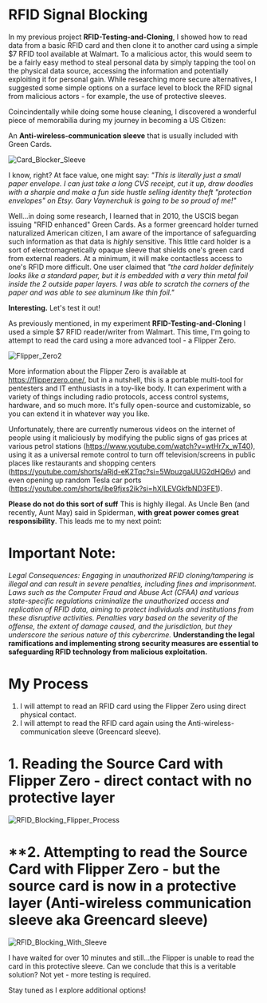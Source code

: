 # RFID Signal Blocking

In my previous project **RFID-Testing-and-Cloning**, I showed how to read data from a basic RFID card and then clone it to another card using a simple $7 RFID tool available at Walmart. To a malicious actor, this would seem to be a fairly easy method to steal personal data by simply tapping the tool on the physical data source, accessing the information and potentially exploiting it for personal gain. While researching more secure alternatives, I suggested some simple options on a surface level to block the RFID signal from malicious actors - for example, the use of protective sleeves.

Coincindentally while doing some house cleaning, I discovered a wonderful piece of memorabilia during my journey in becoming a US Citizen: 

An **Anti-wireless-communication sleeve** that is usually included with Green Cards.

![Card_Blocker_Sleeve](https://github.com/nivvoudit/RFID-Blocking/assets/25519970/88f08fd3-4ecc-4968-811b-74215e9a22c8)

I know, right? At face value, one might say: *"This is literally just a small paper envelope. I can just take a long CVS receipt, cut it up, draw doodles with a sharpie and make a fun side hustle selling identity theft "protection envelopes" on Etsy. Gary Vaynerchuk is going to be so proud of me!"*

Well...in doing some research, I learned that in 2010, the USCIS began issuing "RFID enhanced" Green Cards. As a former greencard holder turned naturalized American citizen, I am aware of the importance of safeguarding such information as that data is *highly* sensitive. This little card holder is a sort of electromagnetically opaque sleeve that shields one's green card from external readers. At a minimum, it will make contactless access to one's RFID more difficult. One user claimed that *"the card holder definitely looks like a standard paper, but it is embedded with a very thin metal foil inside the 2 outside paper layers. I was able to scratch the corners of the paper and was able to see aluminum like thin foil."* 

**Interesting.** Let's test it out!

As previously mentioned, in my experiment **RFID-Testing-and-Cloning** I used a simple $7 RFID reader/writer from Walmart. This time, I'm going to attempt to read the card using a more advanced tool - a Flipper Zero.

![Flipper_Zero2](https://github.com/nivvoudit/RFID-Blocking/assets/25519970/acdc936f-78ba-485c-8acc-8bc9f1c1c42b)

More information about the Flipper Zero is available at https://flipperzero.one/, but in a nutshell, this is a portable multi-tool for pentesters and IT enthusiasts in a toy-like body. It can experiment with a variety of things including radio protocols, access control systems, hardware, and so much more. It's fully open-source and customizable, so you can extend it in whatever way you like. 

Unfortunately, there are currently numerous videos on the internet of people using it maliciously by modifying the public signs of gas prices at various petrol stations (https://www.youtube.com/watch?v=wtHr7x_wT40), using it as a universal remote control to turn off television/screens in public places like restaurants and shopping centers (https://youtube.com/shorts/aRjd-eK2Tqc?si=5WpuzgaUUG2dHQ6v) and even opening up random Tesla car ports (https://youtube.com/shorts/ibe9fjxs2ik?si=hXILEVGkfbND3FE1). 

**Please do not do this sort of suff** This is highly illegal. As Uncle Ben (and recently, Aunt May) said in Spiderman, **with great power comes great responsibility**. This leads me to my next point:

# Important Note:
*Legal Consequences:*
*Engaging in unauthorized RFID cloning/tampering is illegal and can result in severe penalties, including fines and imprisonment. Laws such as the Computer Fraud and Abuse Act (CFAA) and various state-specific regulations criminalize the unauthorized access and replication of RFID data, aiming to protect individuals and institutions from these disruptive activities. Penalties vary based on the severity of the offense, the extent of damage caused, and the jurisdiction, but they underscore the serious nature of this cybercrime.*
**Understanding the legal ramifications and implementing strong security measures are essential to safeguarding RFID technology from malicious exploitation.**


# My Process
1. I will attempt to read an RFID card using the Flipper Zero using direct physical contact.
2. I will attempt to read the RFID card again using the Anti-wireless-communication sleeve (Greencard sleeve).

# **1. Reading the Source Card with Flipper Zero - direct contact with no protective layer**

![RFID_Blocking_Flipper_Process](https://github.com/nivvoudit/RFID-Blocking/assets/25519970/f3bdf462-687e-47a6-a156-2c44795ba917)



# **2. Attempting to read the Source Card with Flipper Zero - but the source card is now in a protective layer (Anti-wireless communication sleeve aka Greencard sleeve)

![RFID_Blocking_With_Sleeve](https://github.com/nivvoudit/RFID-Blocking/assets/25519970/f3d518da-0eec-43c3-aeb8-e926adb995d2)

I have waited for over 10 minutes and still...the Flipper is unable to read the card in this protective sleeve. Can we conclude that this is a veritable solution? Not yet - more testing is required.

Stay tuned as I explore additional options!






